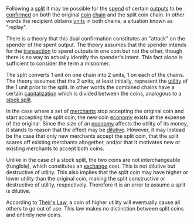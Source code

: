 Following a [split](Glossary#split) it may be possible for the [spend](Glossary#spend) of certain [outputs](Glossary#output) to be [confirmed](Glossary#confirmation) on both the original [coin](Glossary#coin) [chain](Glossary#chain) and the split coin chain. In other words the recipient obtains [units](Glossary#unit) in both chains, a situation known as "replay".

There is a theory that this dual confirmation constitutes an "attack" on the spender of the spent output. The theory assumes that the spender intends for the [transaction](Glossary#transaction) to spend outputs in one coin but not the other, though there is no way to actually identify the spender's intent. This fact alone is sufficient to consider the term a misnomer.

The split converts 1 unit on one chain into 2 units, 1 on each of the chains. The theory assumes that the 2 units, at least initially, represent the [utility](Glossary#utility) of the 1 unit prior to the split. In other words the combined chains have a certain [capitalization](Glossary#capitalization) which is divided between the coins, analogous to a [stock split](https://en.wikipedia.org/wiki/Stock_split).

In the case where a set of [merchants](Glossary#merchant) stop accepting the original coin and start accepting the split coin, the new coin [economy](Glossary#economy) exists at the expense of the original. Since the size of an [economy](Glossary#economy) affects the utility of its money, it stands to reason that the effect may be [dilutive](http://financial-dictionary.thefreedictionary.com/Dilutive+effect). However, it may instead be the case that only new merchants accept the split coin, that the split scares off existing merchants altogether, and/or that it motivates new or existing merchants to accept both coins.

Unlike in the case of a stock split, the two coins are not interchangeable (fungible), which constitutes an [exchange](Glossary#exchange) cost. This is not dilutive but destructive of utility. This also implies that the split coin may have higher or lower utility than the original coin, making the split constructive or destructive of utility, respectively. Therefore it is an error to assume a split is dilutive.

According to [Their's Law](https://en.wikipedia.org/wiki/Gresham%27s_law#Reverse_of_Gresham.27s_Law_.28Thiers.27_Law.29), a coin of higher utility will eventually cause all others to go out of use. This law makes no distinction between split coins and entirely new coins.